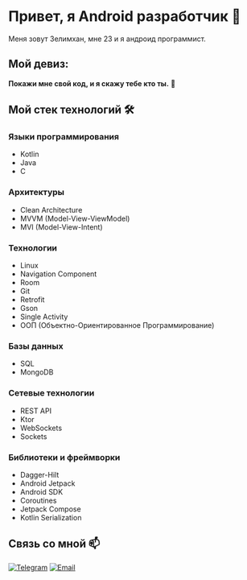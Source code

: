 # Привет, я Android разработчик 👋

Меня зовут Зелимхан, мне 23 и я андроид программист.

## Мой девиз:
**Покажи мне свой код, и я скажу тебе кто ты.** 🚀

## Мой стек технологий 🛠️

### Языки программирования
- Kotlin
- Java
- C

### Архитектуры
- Clean Architecture
- MVVM (Model-View-ViewModel)
- MVI (Model-View-Intent)

### Технологии
- Linux
- Navigation Component
- Room
- Git
- Retrofit
- Gson
- Single Activity
- ООП (Объектно-Ориентированное Программирование)

### Базы данных
- SQL
- MongoDB

### Сетевые технологии
- REST API
- Ktor
- WebSockets
- Sockets

### Библиотеки и фреймворки
- Dagger-Hilt
- Android Jetpack
- Android SDK
- Coroutines
- Jetpack Compose
- Kotlin Serialization

## Связь со мной 📫
[![Telegram](https://img.shields.io/badge/Telegram-red?style=social&logo=telegram)](https://teleg.run/android_kotlin_programmer)
[![Email](https://img.shields.io/badge/Gmail-red?style=social&logo=gmail)](mailto:zelimkhan.m21@gmail.com)
